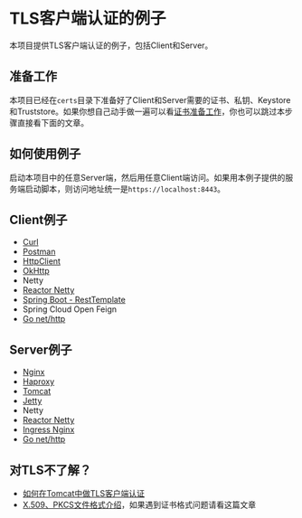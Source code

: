 # TLS客户端认证的例子

本项目提供TLS客户端认证的例子，包括Client和Server。

## 准备工作

本项目已经在`certs`目录下准备好了Client和Server需要的证书、私钥、Keystore和Truststore。如果你想自己动手做一遍可以看[证书准备工作](certs)，你也可以跳过本步骤直接看下面的文章。

## 如何使用例子

启动本项目中的任意Server端，然后用任意Client端访问。如果用本例子提供的服务端启动脚本，则访问地址统一是`https://localhost:8443`。

## Client例子

* [Curl](client/curl)
* [Postman](client/postman)
* [HttpClient](client/httpclient)
* [OkHttp](client/okhttp)
* Netty
* [Reactor Netty](client/reactor-netty)
* [Spring Boot - RestTemplate](client/spring-boot)
* Spring Cloud Open Feign
* [Go net/http](client/go)

## Server例子

* [Nginx](server/nginx)
* [Haproxy](server/haproxy)
* [Tomcat](server/tomcat)
* [Jetty](server/jetty)
* Netty
* [Reactor Netty](server/reactor-netty)
* [Ingress Nginx](server/ingress-nginx)
* [Go net/http](server/go)

## 对TLS不了解？

* [如何在Tomcat中做TLS客户端认证](https://segmentfault.com/a/1190000018673904)
* [X.509、PKCS文件格式介绍](https://segmentfault.com/a/1190000019008423)，如果遇到证书格式问题请看这篇文章
